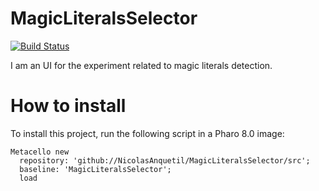# MagicLiteralsSelector
[![Build Status](https://travis-ci.org/juliendelplanque/MagicLiteralsSelector.svg?branch=master)](https://travis-ci.org/juliendelplanque/MagicLiteralsSelector)

I am an UI for the experiment related to magic literals detection.

# How to install
To install this project, run the following script in a Pharo 8.0 image:

```Smalltalk
Metacello new
  repository: 'github://NicolasAnquetil/MagicLiteralsSelector/src';
  baseline: 'MagicLiteralsSelector';
  load
```
